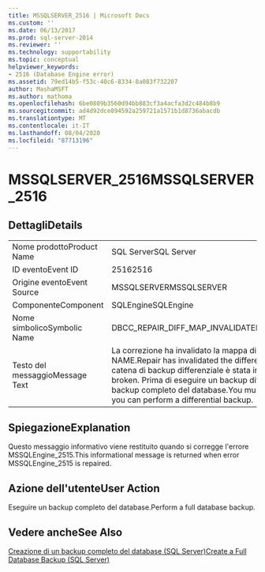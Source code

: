```yaml
---
title: MSSQLSERVER_2516 | Microsoft Docs
ms.custom: ''
ms.date: 06/13/2017
ms.prod: sql-server-2014
ms.reviewer: ''
ms.technology: supportability
ms.topic: conceptual
helpviewer_keywords:
- 2516 (Database Engine error)
ms.assetid: 79ed14b5-f53c-40c6-8334-8a083f732207
author: MashaMSFT
ms.author: mathoma
ms.openlocfilehash: 6be0809b3560d94bb883cf3a4acfa3d2c484b8b9
ms.sourcegitcommit: ad4d92dce894592a259721a1571b1d8736abacdb
ms.translationtype: MT
ms.contentlocale: it-IT
ms.lasthandoff: 08/04/2020
ms.locfileid: "87713196"
---
```

# <a name="mssqlserver_2516"></a><span data-ttu-id="6fe5e-102">MSSQLSERVER_2516</span><span class="sxs-lookup"><span data-stu-id="6fe5e-102">MSSQLSERVER_2516</span></span>
    
## <a name="details"></a><span data-ttu-id="6fe5e-103">Dettagli</span><span class="sxs-lookup"><span data-stu-id="6fe5e-103">Details</span></span>  
  
|||  
|-|-|  
|<span data-ttu-id="6fe5e-104">Nome prodotto</span><span class="sxs-lookup"><span data-stu-id="6fe5e-104">Product Name</span></span>|<span data-ttu-id="6fe5e-105">SQL Server</span><span class="sxs-lookup"><span data-stu-id="6fe5e-105">SQL Server</span></span>|  
|<span data-ttu-id="6fe5e-106">ID evento</span><span class="sxs-lookup"><span data-stu-id="6fe5e-106">Event ID</span></span>|<span data-ttu-id="6fe5e-107">2516</span><span class="sxs-lookup"><span data-stu-id="6fe5e-107">2516</span></span>|  
|<span data-ttu-id="6fe5e-108">Origine evento</span><span class="sxs-lookup"><span data-stu-id="6fe5e-108">Event Source</span></span>|<span data-ttu-id="6fe5e-109">MSSQLSERVER</span><span class="sxs-lookup"><span data-stu-id="6fe5e-109">MSSQLSERVER</span></span>|  
|<span data-ttu-id="6fe5e-110">Componente</span><span class="sxs-lookup"><span data-stu-id="6fe5e-110">Component</span></span>|<span data-ttu-id="6fe5e-111">SQLEngine</span><span class="sxs-lookup"><span data-stu-id="6fe5e-111">SQLEngine</span></span>|  
|<span data-ttu-id="6fe5e-112">Nome simbolico</span><span class="sxs-lookup"><span data-stu-id="6fe5e-112">Symbolic Name</span></span>|<span data-ttu-id="6fe5e-113">DBCC_REPAIR_DIFF_MAP_INVALIDATED</span><span class="sxs-lookup"><span data-stu-id="6fe5e-113">DBCC_REPAIR_DIFF_MAP_INVALIDATED</span></span>|  
|<span data-ttu-id="6fe5e-114">Testo del messaggio</span><span class="sxs-lookup"><span data-stu-id="6fe5e-114">Message Text</span></span>|<span data-ttu-id="6fe5e-115">La correzione ha invalidato la mappa di bit differenziale per il database NAME.</span><span class="sxs-lookup"><span data-stu-id="6fe5e-115">Repair has invalidated the differential bitmap for database NAME.</span></span> <span data-ttu-id="6fe5e-116">La catena di backup differenziale è stata interrotta.</span><span class="sxs-lookup"><span data-stu-id="6fe5e-116">The differential backup chain is broken.</span></span> <span data-ttu-id="6fe5e-117">Prima di eseguire un backup differenziale è necessario eseguire un backup completo del database.</span><span class="sxs-lookup"><span data-stu-id="6fe5e-117">You must perform a full database backup before you can perform a differential backup.</span></span>|  
  
## <a name="explanation"></a><span data-ttu-id="6fe5e-118">Spiegazione</span><span class="sxs-lookup"><span data-stu-id="6fe5e-118">Explanation</span></span>  
 <span data-ttu-id="6fe5e-119">Questo messaggio informativo viene restituito quando si corregge l'errore MSSQLEngine_2515.</span><span class="sxs-lookup"><span data-stu-id="6fe5e-119">This informational message is returned when error MSSQLEngine_2515 is repaired.</span></span>  
  
## <a name="user-action"></a><span data-ttu-id="6fe5e-120">Azione dell'utente</span><span class="sxs-lookup"><span data-stu-id="6fe5e-120">User Action</span></span>  
 <span data-ttu-id="6fe5e-121">Eseguire un backup completo del database.</span><span class="sxs-lookup"><span data-stu-id="6fe5e-121">Perform a full database backup.</span></span>  
  
## <a name="see-also"></a><span data-ttu-id="6fe5e-122">Vedere anche</span><span class="sxs-lookup"><span data-stu-id="6fe5e-122">See Also</span></span>  
 [<span data-ttu-id="6fe5e-123">Creazione di un backup completo del database &#40;SQL Server&#41;</span><span class="sxs-lookup"><span data-stu-id="6fe5e-123">Create a Full Database Backup &#40;SQL Server&#41;</span></span>](../backup-restore/create-a-full-database-backup-sql-server.md)  
  
  

